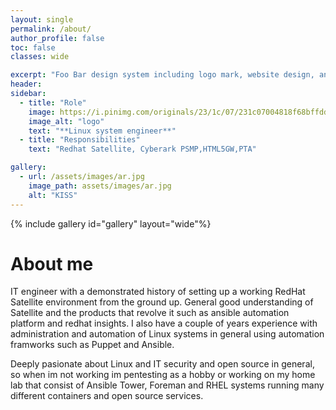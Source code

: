 ```yaml
---
layout: single
permalink: /about/
author_profile: false
toc: false
classes: wide

excerpt: "Foo Bar design system including logo mark, website design, and branding applications."
header:
sidebar:
  - title: "Role"
    image: https://i.pinimg.com/originals/23/1c/07/231c07004818f68bffdd807a23fdc473.jpg
    image_alt: "logo"
    text: "**Linux system engineer**"
  - title: "Responsibilities"
    text: "Redhat Satellite, Cyberark PSMP,HTML5GW,PTA"

gallery:
  - url: /assets/images/ar.jpg
    image_path: assets/images/ar.jpg
    alt: "KISS"
---
```


{% include gallery id="gallery" layout="wide"%}

# About me

IT engineer with a demonstrated history of setting up a working RedHat Satellite environment from the ground up. General good understanding of Satellite and the products that revolve it such as ansible automation platform and redhat insights. I also have a couple of years experience with administration and automation of Linux systems in general using automation framworks such as Puppet and Ansible.

Deeply pasionate about Linux and IT security and open source in general, so when im not working im pentesting as a hobby or working on my home lab that consist of Ansible Tower, Foreman and RHEL systems running many different containers and open source services.
